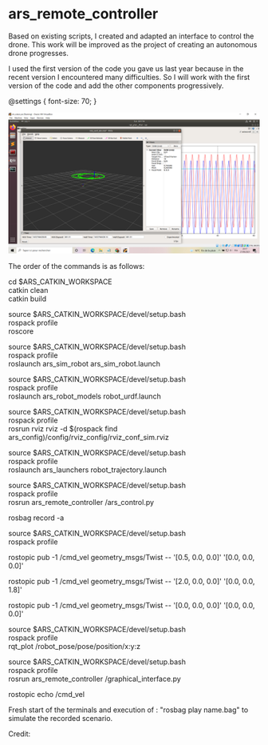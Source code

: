 # ars_remote_controller

Based on existing scripts, I created and adapted an interface to control the drone. This work will be improved as the project of creating an autonomous drone progresses. 

I used the first version of the code you gave us last year because in the recent version I encountered many difficulties. So I will work with the first version of the code and add the other components progressively. 


@settings {
  font-size: 70;
}

![alt text](https://github.com/Moado/Robotics-ROS/blob/main/Homework1/images/ars_3.PNG?raw=true)


The order of the commands is as follows:


cd $ARS_CATKIN_WORKSPACE <br />
catkin clean <br />
catkin build <br />

source $ARS_CATKIN_WORKSPACE/devel/setup.bash <br />
rospack profile <br />
roscore 


source $ARS_CATKIN_WORKSPACE/devel/setup.bash <br />
rospack profile <br />
roslaunch ars_sim_robot ars_sim_robot.launch 


source $ARS_CATKIN_WORKSPACE/devel/setup.bash <br />
rospack profile <br />
roslaunch ars_robot_models robot_urdf.launch               


source $ARS_CATKIN_WORKSPACE/devel/setup.bash <br />
rospack profile <br />
rosrun rviz rviz -d $(rospack find ars_config)/config/rviz_config/rviz_conf_sim.rviz


source $ARS_CATKIN_WORKSPACE/devel/setup.bash <br />
rospack profile <br />
roslaunch ars_launchers robot_trajectory.launch 


source $ARS_CATKIN_WORKSPACE/devel/setup.bash <br />
rospack profile <br />
rosrun ars_remote_controller /ars_control.py


rosbag record -a <br />


source $ARS_CATKIN_WORKSPACE/devel/setup.bash <br />
rospack profile

rostopic pub -1 /cmd_vel geometry_msgs/Twist -- '[0.5, 0.0, 0.0]' '[0.0, 0.0, 0.0]'

rostopic pub -1 /cmd_vel geometry_msgs/Twist -- '[2.0, 0.0, 0.0]' '[0.0, 0.0, 1.8]'

rostopic pub -1 /cmd_vel geometry_msgs/Twist -- '[0.0, 0.0, 0.0]' '[0.0, 0.0, 0.0]'


source $ARS_CATKIN_WORKSPACE/devel/setup.bash <br />
rospack profile <br />
rqt_plot /robot_pose/pose/position/x:y:z 



source $ARS_CATKIN_WORKSPACE/devel/setup.bash <br />
rospack profile <br />
rosrun ars_remote_controller /graphical_interface.py



rostopic echo /cmd_vel

Fresh start of the terminals and execution of : "rosbag play name.bag" to simulate the recorded scenario.


Credit: 

[1]: https://github.com/Tanguyvans/bebop_code "Original source code"

[2]: https://sceweb.sce.uhcl.edu/harman/CENG_all/TurtleBotGuide2_19_2016a.pdf "Turtle Bot Guide"

[3]: https://www.youtube.com/watch?v=eJ4QPrYqMlw "Youtube video"

[4]: https://femexrobotica.org/eir2015/wp-content/uploads/2015/01/Navegaci%C3%B3nDeRobotsM%C3%B3viles.pdf "Lecture notes"
